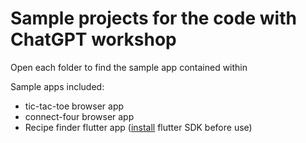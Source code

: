 # Sample projects for the code with ChatGPT workshop

Open each folder to find the sample app contained within

Sample apps included:
- tic-tac-toe browser app
- connect-four browser app
- Recipe finder flutter app ([install](https://docs.flutter.dev/get-started/install) flutter SDK before use)
